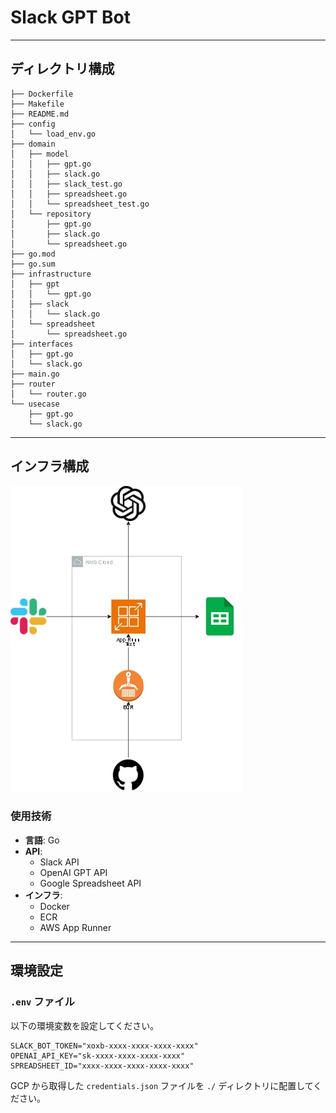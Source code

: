 # Slack GPT Bot

---

## ディレクトリ構成

```
├── Dockerfile
├── Makefile
├── README.md
├── config
│   └── load_env.go
├── domain
│   ├── model
│   │   ├── gpt.go
│   │   ├── slack.go
│   │   ├── slack_test.go
│   │   ├── spreadsheet.go
│   │   └── spreadsheet_test.go
│   └── repository
│       ├── gpt.go
│       ├── slack.go
│       └── spreadsheet.go
├── go.mod
├── go.sum
├── infrastructure
│   ├── gpt
│   │   └── gpt.go
│   ├── slack
│   │   └── slack.go
│   └── spreadsheet
│       └── spreadsheet.go
├── interfaces
│   ├── gpt.go
│   └── slack.go
├── main.go
├── router
│   └── router.go
└── usecase
    ├── gpt.go
    └── slack.go
```

---

## インフラ構成

![インフラ構成](./images/001.jpg)

### 使用技術

- **言語**: Go
- **API**:
  - Slack API
  - OpenAI GPT API
  - Google Spreadsheet API
- **インフラ**:
  - Docker
  - ECR
  - AWS App Runner

---

## 環境設定

### `.env` ファイル

以下の環境変数を設定してください。

```plaintext
SLACK_BOT_TOKEN="xoxb-xxxx-xxxx-xxxx-xxxx"
OPENAI_API_KEY="sk-xxxx-xxxx-xxxx-xxxx"
SPREADSHEET_ID="xxxx-xxxx-xxxx-xxxx-xxxx"
```

GCP から取得した `credentials.json` ファイルを `./` ディレクトリに配置してください。
